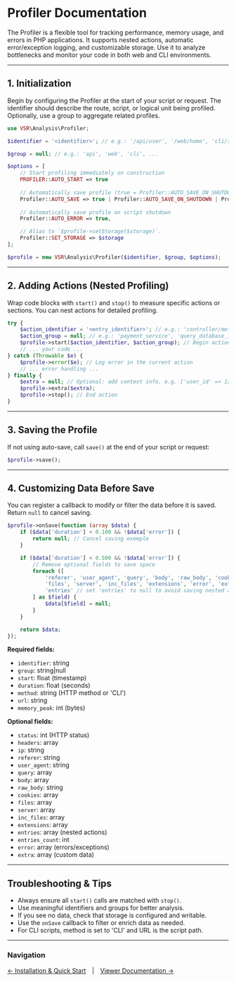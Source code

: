 # Profiler Documentation

The Profiler is a flexible tool for tracking performance, memory usage, and errors in PHP applications. It supports
nested actions, automatic error/exception logging, and customizable storage. Use it to analyze bottlenecks and monitor
your code in both web and CLI environments.

---

## 1. Initialization

Begin by configuring the Profiler at the start of your script or request. The identifier should describe the route,
script, or logical unit being profiled. Optionally, use a group to aggregate related profiles.

```php
use VSR\Analysis\Profiler;

$identifier = '<identifier>'; // e.g.: '/api/user', '/web/home', 'cli/script', ...

$group = null; // e.g.: 'api', 'web', 'cli', ...

$options = [
    // Start profiling immediately on construction
    PROFILER::AUTO_START => true
    
    // Automatically save profile (true = Profiler::AUTO_SAVE_ON_SHUTDOWN)
    Profiler::AUTO_SAVE => true | Profiler::AUTO_SAVE_ON_SHUTDOWN | Profiler::AUTO_SAVE_ON_DESTRUCT
    
    // Automatically save profile on script shutdown
    Profiler::AUTO_ERROR => true,

    // Alias to `$profile->setStorage($storage)`.
    Profiler::SET_STORAGE => $storage
];

$profile = new VSR\Analysis\Profiler($identifier, $group, $options);
```

---

## 2. Adding Actions (Nested Profiling)

Wrap code blocks with `start()` and `stop()` to measure specific actions or sections. You can nest actions for detailed
profiling.

```php
try {
    $action_identifier = '<entry_identifier>'; // e.g.: 'controller/method', 'model/action', ...
    $action_group = null; // e.g.: 'payment_service', 'query_database_1', ...
    $profile->start($action_identifier, $action_group); // Begin action
    // ... your code ...
} catch (Throwable $e) {
    $profile->error($e); // Log error in the current action
    // ... error handling ...
} finally {
    $extra = null; // Optional: add context info, e.g. ['user_id' => 123]
    $profile->extra($extra);
    $profile->stop(); // End action
}
```

---

## 3. Saving the Profile

If not using auto-save, call `save()` at the end of your script or request:

```php
$profile->save();
```

---

## 4. Customizing Data Before Save

You can register a callback to modify or filter the data before it is saved. Return `null` to cancel saving.

```php
$profile->onSave(function (array $data) {
    if ($data['duration'] < 0.100 && !$data['error']) {
        return null; // Cancel saving exemple
    }

    if ($data['duration'] < 0.500 && !$data['error']) {
        // Remove optional fields to save space
        foreach ([
            'referer', 'user_agent', 'query', 'body', 'raw_body', 'cookies',
            'files', 'server', 'inc_files', 'extensions', 'error', 'extra',
            'entries' // set 'entries' to null to avoid saving nested actions in JSON files
        ] as $field) {
            $data[$field] = null;
        }
    }

    return $data;
});
```

**Required fields:**

- `identifier`: string
- `group`: string|null
- `start`: float (timestamp)
- `duration`: float (seconds)
- `method`: string (HTTP method or 'CLI')
- `url`: string
- `memory_peak`: int (bytes)

**Optional fields:**

- `status`: int (HTTP status)
- `headers`: array
- `ip`: string
- `referer`: string
- `user_agent`: string
- `query`: array
- `body`: array
- `raw_body`: string
- `cookies`: array
- `files`: array
- `server`: array
- `inc_files`: array
- `extensions`: array
- `entries`: array (nested actions)
- `entries_count`: int
- `error`: array (errors/exceptions)
- `extra`: array (custom data)

---

## Troubleshooting & Tips

- Always ensure all `start()` calls are matched with `stop()`.
- Use meaningful identifiers and groups for better analysis.
- If you see no data, check that storage is configured and writable.
- Use the `onSave` callback to filter or enrich data as needed.
- For CLI scripts, method is set to 'CLI' and URL is the script path.

---

### Navigation

[← Installation & Quick Start](../README.md)&emsp;|&emsp;[Viewer Documentation →](./Viewer.md)
